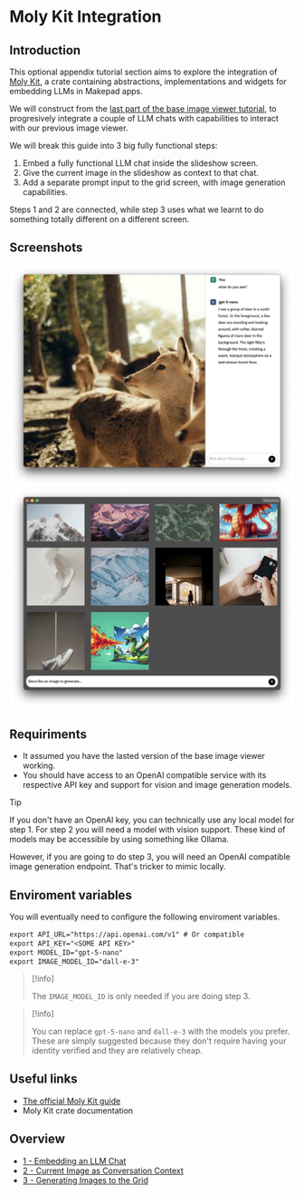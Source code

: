 # Moly Kit Integration

## Introduction

This optional appendix tutorial section aims to explore the integration of
[Moly Kit](https://github.com/moxin-org/moly/tree/main/moly-kit), a crate
containing abstractions, implementations and widgets for embedding LLMs in
Makepad apps.

We will construct from the [last part of the base image viewer tutorial](https://publish.obsidian.md/makepad-docs/Tutorials/Image+Viewer/7+-+Adding+Animations),
to progresively integrate a couple of LLM chats with capabilities to interact
with our previous image viewer.

We will break this guide into 3 big fully functional steps:
1. Embed a fully functional LLM chat inside the slideshow screen.
2. Give the current image in the slideshow as context to that chat.
3. Add a separate prompt input to the grid screen, with image generation
capabilities.

Steps 1 and 2 are connected, while step 3 uses what we learnt to do something
totally different on a different screen.

## Screenshots

![lesson 2](./2%20-%20Current%20Image%20as%20Conversation%20Context/screenshot_002_001.png)
![lesson 3](./3%20-%20Generating%20Images%20to%20the%20Grid/screenshot_003_002.png)


## Requiriments

- It assumed you have the lasted version of the base image viewer working.
- You should have access to an OpenAI compatible service with its respective
API key and support for vision and image generation models.

> [!tip]
> 
> If you don't have an OpenAI key, you can technically use any local
> model for step 1. For step 2 you will need a model with vision support.
> These kind of models may be accessible by using something like Ollama.
>
> However, if you are going to do step 3, you will need an OpenAI compatible
> image generation endpoint. That's tricker to mimic locally.

## Enviroment variables

You will eventually need to configure the following enviroment variables.

```shell
export API_URL="https://api.openai.com/v1" # Or compatible
export API_KEY="<SOME API KEY>"
export MODEL_ID="gpt-5-nano"
export IMAGE_MODEL_ID="dall-e-3"
```

>  [!info]
> 
>  The `IMAGE_MODEL_ID` is only needed if you are doing step 3.

> [!info]
> 
> You can replace `gpt-5-nano` and `dall-e-3` with the models you prefer.
> These are simply suggested because they don't require having your identity
> verified and they are relatively cheap.

## Useful links

- [The official Moly Kit guide](https://moxin-org.github.io/moly/basics.html)
- Moly Kit crate documentation

## Overview

- [1 - Embedding an LLM Chat](./1%20-%20Embedding%20an%20LLM%20Chat/README.md)
- [2 - Current Image as Conversation Context](./2%20-%20Current%20Image%20as%20Conversation%20Context/README.md)
- [3 - Generating Images to the Grid](./3%20-%20Generating%20Images%20to%20the%20Grid/README.md)
